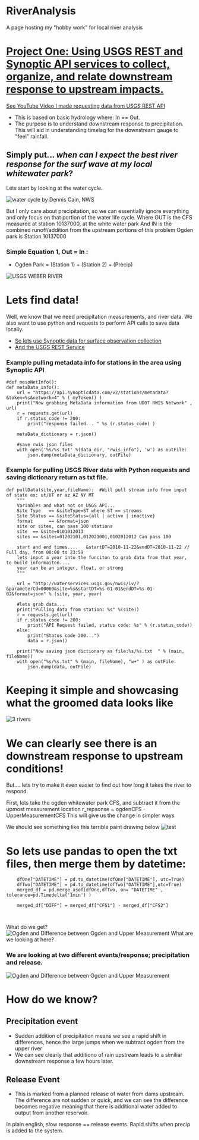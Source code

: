 # RiverAnalysis
A page hosting my "hobby work" for local river analysis

# [Project One: Using USGS REST and Synoptic API services to collect, organize, and relate downstream response to upstream impacts.](https://andrewpark467.github.io/RiverAnalysis/)
[See YouTube Video I made requesting data from USGS REST API](https://www.youtube.com/watch?v=pjVDZEw2EsQ&t=970s)

- This is based on basic hydrology where: In == Out.
- The purpose is to understand downstream response to precipitation. This will aid in understanding timelag for the downstream gauge to "feel" rainfall. 

## Simply put... *when can I expect the best river response for the surf wave at my local whitewater park*?


Lets start by looking at the water cycle.

![water cycle by Dennis Cain, NWS](watercycle_rc.png)


But I only care about precipitation, so we can essentially ignore everything and only focus on that portion of the water life cycle.
Where OUT is the CFS measured at station 10137000, at the white water park
And IN is the combined runoff/addition from the upstream portions of this problem
Ogden park is Station 10137000 

### Simple Equation 1, Out = In :
- Ogden Park = (Station 1) + (Station 2)  + (Precip)


![USGS WEBER RIVER](riverLookUSGS.png)


# Lets find data!

Well, we know that we need precipitation measurements, and river data. 
We also want to use python and requests to perform API calls to save data locally. 
- [So lets use Synoptic data for surface observation collection](https://developers.synopticdata.com/mesonet/)
- [And the USGS REST Service](https://waterservices.usgs.gov/)

### Example pulling metadata info for stations in the area using Synoptic API
```
#def mesoNetInfo():
def metaData_info():
    url = "https://api.synopticdata.com/v2/stations/metadata?&token=%s&network=4" % ( myToken() )
    print("Now grabbing MetaData information from UDOT RWIS Network" , url) 
    r = requests.get(url)
    if r.status_code != 200:
        print("response failed... " %s (r.status_code) )
   
    metaData_dictionary = r.json()

    #save rwis json files
    with open('%s/%s.txt' %(data_dir, "rwis_info"), 'w') as outFile:
        json.dump(metaData_dictionary, outFile)
```



### Example for pulling USGS River data with Python requests and saving dictionary return as txt file.

```
def pullData(site,year,fileName):  #Will pull stream info from input of state ex: ut/UT or az AZ NY MT
    """
    Variables and what not on USGS API...
    Site Type   == &siteType=ST where ST == streams
    Site Status == &siteStatus={all | active | inactive}
    format      == &format=json 
    site or sites, can pass 100 stations
    site  == &site=0101012013
    sites == &sites=01202101,012021001,0102012012 Can pass 100 
    
    start and end times....   &startDT=2010-11-22&endDT=2010-11-22 // Full day, from 00:00 to 23:59
    lets input a year into the funciton to grab data from that year, to build informaiton.... 
    year can be an integer, float, or strong
    """

    url = "http://waterservices.usgs.gov/nwis/iv/?&parameterCd=00060&site=%s&startDT=%s-01-01&endDT=%s-01-02&format=json" % (site, year, year)
    
    #lets grab data...
    print("Pulling data from station: %s" %(site))
    r = requests.get(url)
    if r.status_code != 200:
        print("API Request failed, status code: %s" % (r.status_code))
    else:
        print("Status code 200...")
        data = r.json()
    
    print("Now saving json dictionary as file:%s/%s.txt  " % (main, fileName))
    with open("%s/%s.txt" % (main, fileName), "w+" ) as outFile:
        json.dump(data, outFile)
```

# Keeping it simple and showcasing what the groomed data looks like
![3 rivers ](1650110455946.jpg) 

# We can clearly see there is an downstream response to upstream conditions!
But.... lets try to make it even easier to find out how long it takes the river to respond.

First, lets take the ogden whitewater park CFS, and subtract it from the upmost measurement location
r_repsonse = ogdenCFS - UpperMeasurementCFS
This will give us the change in simpler ways

We should see something like this terrible paint drawing below
![test](pic2.png) 


# So lets use pandas to open the txt files, then merge them by datetime:

```
    dfOne["DATETIME"] = pd.to_datetime(dfOne["DATETIME"], utc=True)
    dfTwo["DATETIME"] = pd.to_datetime(dfTwo["DATETIME"],utc=True)
    merged_df = pd.merge_asof(dfOne,dfTwo, on= "DATETIME" , tolerance=pd.Timedelta('1min') )

    merged_df["DIFF"] = merged_df["CFS1"] - merged_df["CFS2"]
    
   
```

What do we get?
![ Ogden and Difference between Ogden and Upper Measurement ](weber_diff.jpg)
What are we looking at here?

### We are looking at two different events/response; precipitation and release.

![ Ogden and Difference between Ogden and Upper Measurement ](precip_VS_release.png) 

# How do we know? 
## Precipitation event
- Sudden addition of precipitation means we see a rapid shift in differences, hence the large jumps when we subtract ogden from the upper river
- We can see clearly that additiono of rain upstream leads to a similiar downstream response a few hours later.

## Release Event
- This is marked from a planned release of water from dams upstream. The difference are not sudden or quick, and we can see the difference becomes negative meaning that there is additional water added to output from another reservoir. 

In plain english, slow response == release events. Rapid shifts when precip is added to the system.






